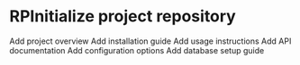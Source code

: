 # RPInitialize project repository
Add project overview
Add installation guide
Add usage instructions
Add API documentation
Add configuration options
Add database setup guide
